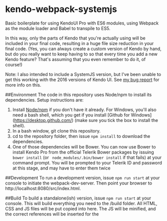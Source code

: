 # kendo-webpack-systemjs
Basic boilerplate for using KendoUI Pro with ES6 modules, using Webpack as the module loader and Babel to transpile to ES5.

In this way, only the parts of Kendo that you're actually using will be included in your final code, resulting in a huge file size reduction in your final code.  (Yes, you can always create a custom version of Kendo by hand, but do you really want to keep having to so that every time you add a new Kendo feature?  That's assuming that you even remember to do it, of course!)

Note: I also intended to include a SystemJS version, but I've been unable to get this working with the 2016 versions of Kendo UI.  See [my bug report](http://www.telerik.com/forums/kendoui-2016-and-systemjs) for more info on this.


##Environment
The code in this repository uses Node/npm to install its dependencies.  Setup instructions are:

1. Install [Node/npm](https://nodejs.org/en/download/) if you don't have it already.  For Windows, you'll also need a bash shell, which you get if you install [Github for Windows] (https://desktop.github.com/) (make sure you tick the box to install the shell).
1. In a bash window, git clone this repository.
1. cd to the repository folder, then issue `npm install` to download the dependencies.
1. One of those dependencies will be Bower.  You can now use Bower to install Kendo Pro from the official Telerik Bower packages by issuing `bower install` (or ` node_modules/.bin/bower install` if that fails) at your command prompt.  You will be prompted to your Telerik ID and password at this stage, and may have to enter them twice


##Development
To run a development version, issue `npm run start` at your console to initiate the webpack-dev-server.  Then point your browser to http://localhost:8080/src/index.html.


##Build
To build a standalone(ish) version, issue `npm run start` at your console.  This will build everything you need to the /build folder.  All HTML, CSS and JS files will be put copied into here.  The JS will be minified, and the correct references will be inserted for the <script> tags.  Only jQuery is still standalone.

You'll get to two JS files from this build process:
1. index.js, which will include your code
1. vendor.js, which will include only the parts of KendoUI Pro that you're using.  This is just over 800Kb in size, as opposed to 2.7Meg for the kendo.all.min.js file.  (That should go down to 300Kb vs 1 Meg when gzipped by your web server).





